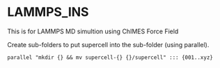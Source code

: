 # LAMMPS_INS
This is for LAMMPS MD simultion using ChIMES Force Field

Create sub-folders to put supercell into the sub-folder (using parallel).
```
parallel "mkdir {} && mv supercell-{} {}/supercell" ::: {001..xyz}
```

